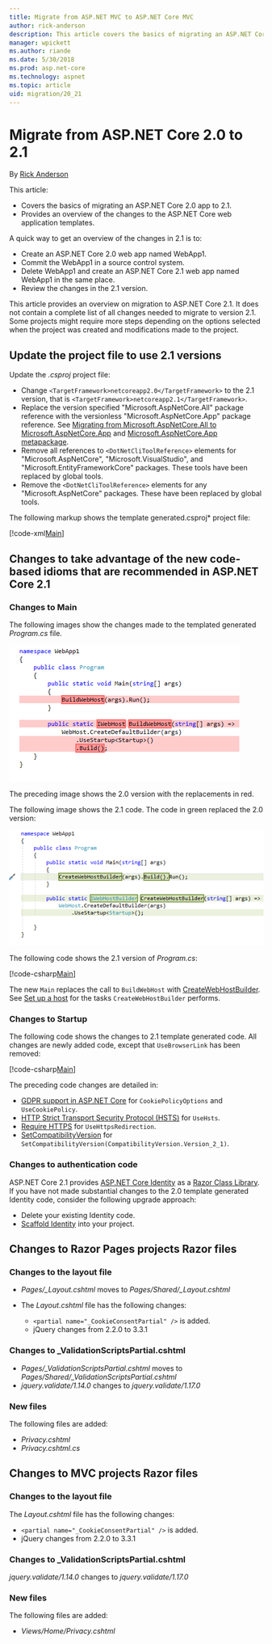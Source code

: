 ```yaml
---
title: Migrate from ASP.NET MVC to ASP.NET Core MVC
author: rick-anderson
description: This article covers the basics of migrating an ASP.NET Core 2.0 app to 2.1.
manager: wpickett
ms.author: riande
ms.date: 5/30/2018
ms.prod: asp.net-core
ms.technology: aspnet
ms.topic: article
uid: migration/20_21
---
```

# Migrate from ASP.NET Core 2.0 to 2.1

By [Rick Anderson](https://twitter.com/RickAndMSFT)

This article:

* Covers the basics of migrating an ASP.NET Core 2.0 app to 2.1.
* Provides an overview of the changes to the ASP.NET Core web application templates.

A quick way to get an overview of the changes in 2.1 is to:

* Create an ASP.NET Core 2.0 web app named WebApp1.
* Commit the WebApp1 in a source control system.
* Delete WebApp1 and create an ASP.NET Core 2.1 web app named WebApp1 in the same place.
* Review the changes in the 2.1 version.

This article provides an overview on migration to  ASP.NET Core 2.1. It does not contain a complete list of all changes needed to migrate to version 2.1. Some projects might require more steps depending on the options selected when the project was created and modifications made to the project.

## Update the project file to use 2.1 versions

Update the *.csproj* project file:

* Change `<TargetFramework>netcoreapp2.0</TargetFramework>` to the 2.1 version, that is `<TargetFramework>netcoreapp2.1</TargetFramework>`.
* Replace the version specified "Microsoft.AspNetCore.All"  package reference with the versionless "Microsoft.AspNetCore.App" package reference. See [Migrating from Microsoft.AspNetCore.All to Microsoft.AspNetCore.App](xref:fundamentals/metapackage#migrate) and [Microsoft.AspNetCore.App metapackage](xref:fundamentals/metapackage-app).
* Remove all references to `<DotNetCliToolReference>` elements for "Microsoft.AspNetCore", "Microsoft.VisualStudio", and "Microsoft.EntityFrameworkCore" packages. These tools have been replaced by global tools.
* Remove the `<DotNetCliToolReference>` elements for any "Microsoft.AspNetCore" packages. These have been replaced by global tools.

The following markup shows the template generated.csproj* project file:

[!code-xml[Main](20_21/sample/WebApp1.csproj)]

## Changes to take advantage of the new code-based idioms that are recommended in ASP.NET Core 2.1

### Changes to Main

The following images show the changes made to the templated generated *Program.cs* file.

![old version differences](20_21/_static/main20.png)

The preceding image shows the 2.0 version with the replacements in red.

The following image shows the 2.1 code. The code in green replaced the 2.0 version:

![new version differences](20_21/_static/main21.png)

The following code shows the 2.1 version of *Program.cs*:

[!code-csharp[Main](20_21/sample/Program.cs?name=snippet)]

The new `Main` replaces the call to `BuildWebHost` with [CreateWebHostBuilder](/dotnet/api/microsoft.aspnetcore.mvc.testing.webapplicationfactory-1.createwebhostbuilder?view=aspnetcore-2.1#Microsoft_AspNetCore_Mvc_Testing_WebApplicationFactory_1_CreateWebHostBuilder). See [Set up a host](xref:fundamentals/host/web-host) for the tasks `CreateWebHostBuilder` performs.

### Changes to Startup

The following code shows the changes to 2.1 template generated code. All changes are newly added code, except that `UseBrowserLink` has been removed:

[!code-csharp[Main](20_21/sample/Startup.cs?highlight=3,4,21-26,30,37,46,48)]

The preceding code changes are detailed in:

* [GDPR support in ASP.NET Core](xref:security/gdpr) for `CookiePolicyOptions` and `UseCookiePolicy`.
* [HTTP Strict Transport Security Protocol (HSTS)](xref:security/enforcing-ssl#http-strict-transport-security-protocol-hsts) for `UseHsts`.
* [Require HTTPS](xref:security/enforcing-ssl#require-https) for `UseHttpsRedirection`.
* [SetCompatibilityVersion](xref:fundamentals/startup#setcompatibilityversion) for `SetCompatibilityVersion(CompatibilityVersion.Version_2_1)`.

### Changes to authentication code

ASP.NET Core 2.1 provides [ASP.NET Core Identity](xref:security/authentication/identity) as a [Razor Class Library](xref:mvc/razor-pages/ui-class). If you have not made substantial changes to the 2.0 template generated Identity code, consider the following upgrade approach:

* Delete your existing Identity code.
* [Scaffold Identity](xref:security/authentication/scaffold-identity) into your project.

## Changes to Razor Pages projects Razor files

### Changes to the layout file

* *Pages/_Layout.cshtml* moves to *Pages/Shared/_Layout.cshtml*
* The *Layout.cshtml* file has the following changes:

  * `<partial name="_CookieConsentPartial" />` is added.
  * jQuery changes from 2.2.0 to 3.3.1

### Changes to _ValidationScriptsPartial.cshtml

* *Pages/_ValidationScriptsPartial.cshtml* moves to  *Pages/Shared/_ValidationScriptsPartial.cshtml*
* *jquery.validate/1.14.0* changes to *jquery.validate/1.17.0*

### New files

The following files are added:

* *Privacy.cshtml*
* *Privacy.cshtml.cs*

## Changes to MVC projects Razor files

### Changes to the layout file

The *Layout.cshtml* file has the following changes:

* `<partial name="_CookieConsentPartial" />` is added.
* jQuery changes from 2.2.0 to 3.3.1

### Changes to _ValidationScriptsPartial.cshtml

*jquery.validate/1.14.0* changes to *jquery.validate/1.17.0*

### New files

The following files are added:

* *Views/Home/Privacy.cshtml*